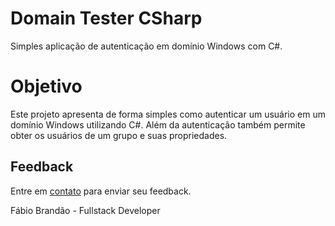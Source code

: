 # Domain Tester CSharp
Simples aplicação de autenticação em domínio Windows com C#.

# Objetivo
Este projeto apresenta de forma simples como autenticar um usuário em um domínio Windows utilizando C#.
Além da autenticação também permite obter os usuários de um grupo e suas propriedades.

## Feedback

Entre em <a href="http://www.fabiobrandao.net.br/" target="_blank">contato</a> para enviar seu feedback.

Fábio Brandão - Fullstack Developer